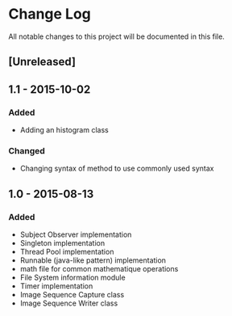 # Change Log
All notable changes to this project will be documented in this file.

## [Unreleased]

## 1.1 - 2015-10-02
### Added
- Adding an histogram class

### Changed
- Changing syntax of method to use commonly used syntax

## 1.0 - 2015-08-13
### Added
- Subject Observer implementation
- Singleton implementation
- Thread Pool implementation
- Runnable (java-like pattern) implementation
- math file for common mathematique operations
- File System information module
- Timer implementation
- Image Sequence Capture class
- Image Sequence Writer class
